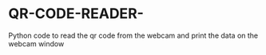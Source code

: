 # QR-CODE-READER-
Python code to read the qr code from the webcam and print the data on the webcam window
